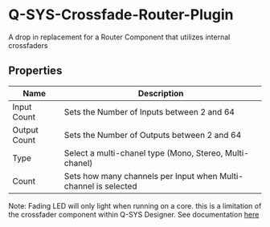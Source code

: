 # Q-SYS-Crossfade-Router-Plugin

A drop in replacement for a Router Component that utilizes internal crossfaders

## Properties

| Name          | Description |
| ------------- | ----------- |
| Input Count   | Sets the Number of Inputs between 2 and 64 |
| Output Count  | Sets the Number of Outputs between 2 and 64 |
| Type          | Select a multi-chanel type (Mono, Stereo, Multi-chanel) |
| Count         | Sets how many channels per Input when Multi-channel is selected |

Note: Fading LED will only light when running on a core. this is a limitation of the crossfader component within Q-SYS Designer. See documentation [here](https://help.qsys.com/#Q-SYS_Designer/003_Emulate_Mode.htm#Limitations?Highlight=Crossfader)

